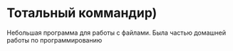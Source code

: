 # Тотальный коммандир)

Небольшая программа для работы с файлами. Была частью домашней работы по программированию

